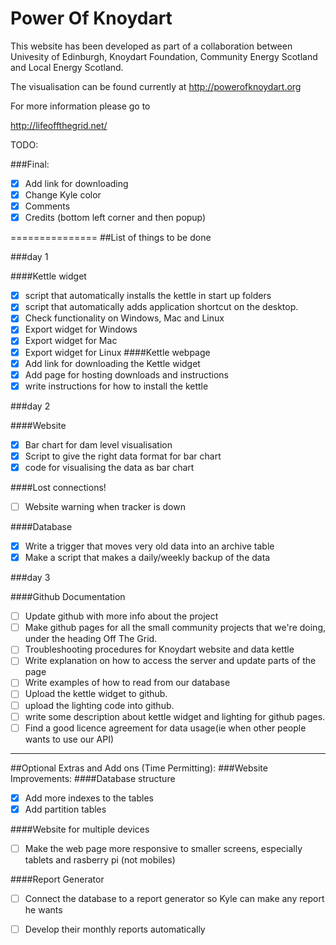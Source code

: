 Power Of Knoydart
===============
This website has been developed as part of a collaboration between Univesity of Edinburgh, Knoydart Foundation, Community Energy Scotland and Local Energy Scotland.

The visualisation can be found currently at
http://powerofknoydart.org

For more information please go to 

http://lifeoffthegrid.net/

TODO:

###Final:
- [x] Add link for downloading
- [x] Change Kyle color
- [x] Comments
- [x] Credits (bottom left corner and then popup)

===============
##List of things to be done

###day 1

####Kettle widget
- [x] script that automatically installs the kettle in start up folders
- [x] script that automatically adds application shortcut on the desktop.
- [x] Check functionality on Windows, Mac and Linux
- [x] Export widget for Windows 
- [x] Export widget for Mac
- [x] Export widget for Linux
####Kettle webpage
- [x] Add link for downloading the Kettle widget
- [x] Add page for hosting downloads and instructions
- [x] write instructions for how to install the kettle

###day 2

####Website
- [x] Bar chart for dam level visualisation
- [x] Script to give the right data format for bar chart
- [x] code for visualising the data as bar chart

####Lost connections!
- [ ] Website warning when tracker is down

####Database
- [x] Write a trigger that moves very old data into an archive table
- [x] Make a script that makes a daily/weekly backup of the data

###day 3

####Github Documentation
- [ ] Update github with more info about the project
- [ ] Make github pages for all the small community projects that we're doing, under the heading Off The Grid.
- [ ] Troubleshooting procedures for Knoydart website and data kettle
- [ ] Write explanation on how to access the server and update parts of the page
- [ ] Write examples of how to read from our database
- [ ] Upload the kettle widget to github.
- [ ] upload the lighting code into github.
- [ ] write some description about kettle widget and lighting for github pages.
- [ ] Find a good licence agreement for data usage(ie when other people wants to use our API)

* * *

##Optional Extras and Add ons (Time Permitting):
###Website Improvements:
####Database structure
- [x] Add more indexes to the tables
- [x] Add partition tables

####Website for multiple devices

- [ ] Make the web page more responsive to smaller screens, especially tablets and rasberry pi (not mobiles)

####Report Generator

- [ ] Connect the database to a report generator so Kyle can make any report he wants
- [ ] Develop their monthly reports automatically

